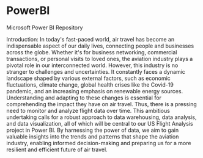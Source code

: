 # PowerBI
Microsoft Power BI Repository

Introduction:
In today's fast-paced world, air travel has become an indispensable aspect of our daily lives, connecting people and businesses across the globe. Whether it's for business networking, commercial transactions, or personal visits to loved ones, the aviation industry plays a pivotal role in our interconnected world.
However, this industry is no stranger to challenges and uncertainties. It constantly faces a dynamic landscape shaped by various external factors, such as economic fluctuations, climate change, global health crises like the Covid-19 pandemic, and an increasing emphasis on renewable energy sources.
Understanding and adapting to these changes is essential for comprehending the impact they have on air travel. Thus, there is a pressing need to monitor and analyze flight data over time. This ambitious undertaking calls for a robust approach to data warehousing, data analysis, and data visualization, all of which will be central to our US Flight Analysis project in Power BI. By harnessing the power of data, we aim to gain valuable insights into the trends and patterns that shape the aviation industry, enabling informed decision-making and preparing us for a more resilient and efficient future of air travel.
